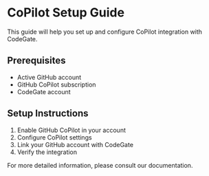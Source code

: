 # CoPilot Setup Guide

This guide will help you set up and configure CoPilot integration with CodeGate.

## Prerequisites

- Active GitHub account
- GitHub CoPilot subscription
- CodeGate account

## Setup Instructions

1. Enable GitHub CoPilot in your account
2. Configure CoPilot settings
3. Link your GitHub account with CodeGate
4. Verify the integration

For more detailed information, please consult our documentation.
